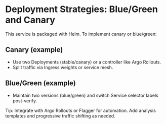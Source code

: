 # Deployment Strategies: Blue/Green and Canary

This service is packaged with Helm. To implement canary or blue/green:

## Canary (example)
- Use two Deployments (stable/canary) or a controller like Argo Rollouts.
- Split traffic via Ingress weights or service mesh.

## Blue/Green (example)
- Maintain two versions (blue/green) and switch Service selector labels post-verify.

Tip: Integrate with Argo Rollouts or Flagger for automation. Add analysis templates and progressive traffic shifting as needed.

